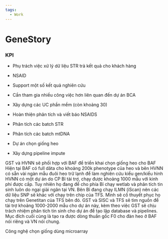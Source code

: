 ```yaml
---
tags:
  - Work
---
```

# GeneStory

### KPI

- Phụ trách việc xử lý dữ liệu STR trả kết quả cho khách hàng
- NSAID
- Support một số kết quả nghiên cứu
- Cần tham gia nhiều công việc hơn liên quan đến dự án BCA


- Xây dựng các UC phần mềm (còn khoảng 30)
- Hoàn thiện phân tích và viết báo NSAIDS
- Phân tích các batch STR
- Phân tích các batch mtDNA
- Dự án chọn giống heo

- Xây dựng pipeline impute

GST và HVNN sẽ phối hợp với BAF để triển khai chọn giống heo cho BAF 
Hiện tại BAF có full dâta cho khoảng 200k phenotype của heo và bên HVNN có sẵn vài ngàn mẫu đuôi heo trữ lạnh để làm nghiên cứu kiểu gen/kiểu hình 
HVNN có một dự án do CP Bỉ tài trợ, chạy được khoảng 1000 mẫu với kinh phí được cấp. Tuy nhiên họ đang để cho phía Bỉ chạy wetlab và phân tích tin sinh luôn do ngại giải ngân tại VN. 
Bên Bỉ đang chạy ILMN (iScan) nên các dữ liệu SNP sẽ khác với chạy trên chip của TFS. Mình sẽ cố thuyết phục họ chạy trên Genetitan của TFS bên đó. 
GST và SISC và TFS sẽ tìm nguồn để tài trợ khoảng 1000-2000 mẫu cho dự án này, kèm theo việc GST sẽ chịu trách nhiệm phân tích tin sinh cho dự án để tạo lập database và pipelines. 
Mục đích cuối cùng là tạo ra được dòng thuần gốc F0 cho đàn heo ở BAF nói riêng và VN nói chung. 

Công nghệ chọn giống dùng microarray
